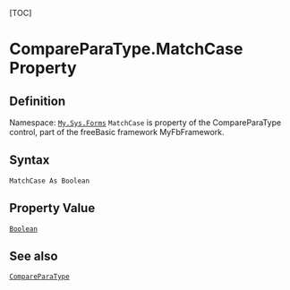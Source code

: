 [TOC]
# CompareParaType.MatchCase Property

## Definition
Namespace: [`My.Sys.Forms`](My.Sys.Forms.md)
`MatchCase` is property of the CompareParaType control, part of the freeBasic framework MyFbFramework.
## Syntax
```freeBasic
MatchCase As Boolean
```
## Property Value
[`Boolean`]("https://www.freebasic.net/wiki/KeyPgBoolean")
## See also
[`CompareParaType`](CompareParaType.md)
